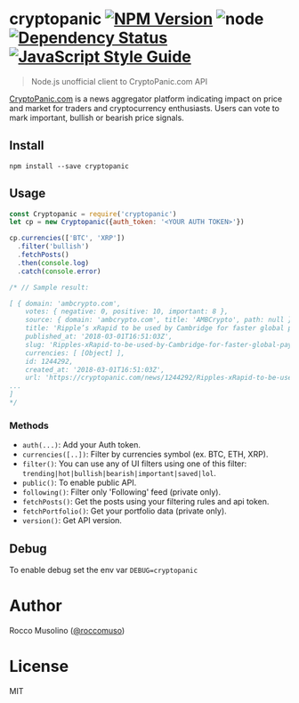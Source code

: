 # cryptopanic [![NPM Version](https://img.shields.io/npm/v/cryptopanic.svg)](https://www.npmjs.com/package/cryptopanic) ![node](https://img.shields.io/node/v/cryptopanic.svg) [![Dependency Status](https://david-dm.org/roccomuso/cryptopanic.png)](https://david-dm.org/roccomuso/cryptopanic) [![JavaScript Style Guide](https://img.shields.io/badge/code_style-standard-brightgreen.svg)](https://standardjs.com)

> Node.js unofficial client to CryptoPanic.com API

[CryptoPanic.com](https://cryptopanic.com) is a news aggregator platform indicating impact on price and market for traders and cryptocurrency enthusiasts. Users can vote to mark important, bullish or bearish price signals.

## Install

    npm install --save cryptopanic

## Usage

```javascript
const Cryptopanic = require('cryptopanic')
let cp = new Cryptopanic({auth_token: '<YOUR AUTH TOKEN>'})

cp.currencies(['BTC', 'XRP'])
  .filter('bullish')
  .fetchPosts()
  .then(console.log)
  .catch(console.error)

/* // Sample result:

[ { domain: 'ambcrypto.com',
    votes: { negative: 0, positive: 10, important: 8 },
    source: { domain: 'ambcrypto.com', title: 'AMBCrypto', path: null },
    title: 'Ripple’s xRapid to be used by Cambridge for faster global payments – market sentiment turns bullish!',
    published_at: '2018-03-01T16:51:03Z',
    slug: 'Ripples-xRapid-to-be-used-by-Cambridge-for-faster-global-payments-market-sentiment-turns-bullish',
    currencies: [ [Object] ],
    id: 1244292,
    created_at: '2018-03-01T16:51:03Z',
    url: 'https://cryptopanic.com/news/1244292/Ripples-xRapid-to-be-used-by-Cambridge-for-faster-global-payments-market-sentiment-turns-bullish' },
...
]
*/


```

### Methods

- `auth(...)`: Add your Auth token.
- `currencies([..])`: Filter by currencies symbol (ex. BTC, ETH, XRP).
- `filter()`: You can use any of UI filters using one of this filter: `trending|hot|bullish|bearish|important|saved|lol`.
- `public()`: To enable public API.
- `following()`: Filter only 'Following' feed (private only).
- `fetchPosts()`: Get the posts using your filtering rules and api token.
- `fetchPortfolio()`: Get your portfolio data (private only).
- `version()`: Get API version.

## Debug

To enable debug set the env var `DEBUG=cryptopanic`

# Author

Rocco Musolino ([@roccomuso](https://twitter.com/roccomuso))

# License

MIT
